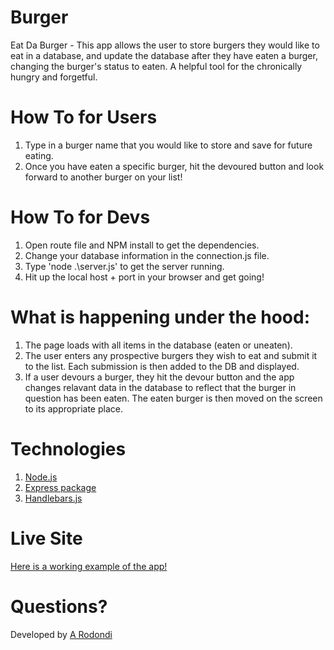 # Burger
Eat Da Burger - This app allows the user to store burgers they would like to eat in a database, and update the database after they have eaten a burger, changing the burger's status to eaten. A helpful tool for the chronically hungry and forgetful.

# How To for Users
1. Type in a burger name that you would like to store and save for future eating.
2. Once you have eaten a specific burger, hit the devoured button and look forward to another burger on your list!

# How To for Devs
1. Open route file and NPM install to get the dependencies.
2. Change your database information in the connection.js file.
3. Type 'node .\server.js' to get the server running.
4. Hit up the local host + port in your browser and get going!


# What is happening under the hood:
1. The page loads with all items in the database (eaten or uneaten).
2. The user enters any prospective burgers they wish to eat and submit it to the list. Each submission is then added to the DB and displayed.
3. If a user devours a burger, they hit the devour button and the app changes relavant data in the database to reflect that the burger in question has been eaten. The eaten burger is then moved on the screen to its appropriate place.


# Technologies
1. [Node.js](https://nodejs.org/en/)
2. [Express package](https://www.npmjs.com/package/express)
3. [Handlebars.js](https://www.npmjs.com/package/handlebars)

# Live Site
[Here is a working example of the app!](https://warm-escarpment-40580.herokuapp.com/)

 # Questions?
 Developed by [A Rodondi](https://github.com/atrodondi)
